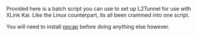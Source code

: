Provided here is a batch script you can use to set up L2Tunnel for use with XLink Kai. Like the Linux counterpart, its all been crammed into one script.

You will need to install [npcap](https://nmap.org/npcap/dist/npcap-1.10.exe) before doing anything else however.

